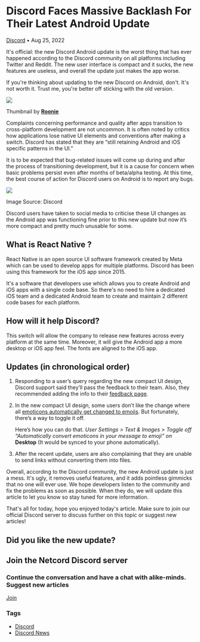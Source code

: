 Discord Faces Massive Backlash For Their Latest Android Update
==============================================================

[Discord](https://netcord.site/tag/discord/) • Aug 25, 2022

[](https://www.facebook.com/sharer/sharer.php?u=https://netcord.site/discord-android-update/)[](https://twitter.com/intent/tweet?text=Discord%20Faces%20Massive%20Backlash%20For%20Their%20Latest%20Android%20Update&url=https://netcord.site/discord-android-update/)

It's official: the new Discord Android update is the worst thing that has ever happened according to the Discord community on all platforms including Twitter and Reddit. The new user interface is compact and it sucks, the new features are useless, and overall the update just makes the app worse.

If you're thinking about updating to the new Discord on Android, don't. It's not worth it. Trust me, you're better off sticking with the old version.

![](https://netcord.site/content/images/2022/08/discord-android-backlash-1.jpg)

Thumbnail by **[Roonie](https://roonie.in/)**

Complaints concerning performance and quality after apps transition to cross-platform development are not uncommon. It is often noted by critics how applications lose native UI elements and conventions after making a switch. Discord has stated that they are “still retaining Android and iOS specific patterns in the UI.”

It is to be expected that bug-related issues will come up during and after the process of transitioning development, but it is a cause for concern when basic problems persist even after months of beta/alpha testing. At this time, the best course of action for Discord users on Android is to report any bugs.

![](https://netcord.site/content/images/2022/08/image-77.png)

Image Source: Discord

Discord users have taken to social media to criticise these UI changes as the Android app was functioning fine prior to this new update but now it’s more compact and pretty much unusable for some.

What is React Native ?
----------------------

React Native is an open source UI software framework created by Meta which can be used to develop apps for multiple platforms. Discord has been using this framework for the iOS app since 2015.

It's a software that developers use which allows you to create Android and iOS apps with a single code base. So there's no need to hire a dedicated iOS team and a dedicated Android team to create and maintain 2 different code bases for each platform.

How will it help Discord?
-------------------------

This switch will allow the company to release new features across every platform at the same time. Moreover, it will give the Android app a more desktop or iOS app feel. The fonts are aligned to the iOS app.

Updates (in chronological order)
--------------------------------

1.  Responding to a user’s query regarding the new compact UI design, Discord support said they’ll pass the feedback to their team. Also, they recommended adding the info to their [feedback page](https://support.discord.com/hc/en-us/community/topics).
2.  In the new compact UI design, some users don’t like the change where all [emoticons automatically get changed to emojis](https://twitter.com/SolaceInSpace/status/1561487455135604738). But fortunately, there’s a way to toggle it off.  
      
    Here’s how you can do that. _User Settings > Text & Images > Toggle off “Automatically convert emoticons in your message to emoji” on_ **Desktop** (It would be synced to your phone automatically).
3.  After the recent update, users are also complaining that they are unable to send links without converting them into files.

Overall, according to the Discord community, the new Android update is just a mess. It's ugly, it removes useful features, and it adds pointless gimmicks that no one will ever use. We hope developers listen to the community and fix the problems as soon as possible. When they do, we will update this article to let you know so stay tuned for more information.

That's all for today, hope you enjoyed today's article. Make sure to join our official Discord server to discuss further on this topic or suggest new articles!

Did you like the new update?
----------------------------

Join the Netcord Discord server
-------------------------------

### Continue the conversation and have a chat with alike-minds. Suggest new articles 

[Join](https://discord.gg/F7v3XCwssK)

### Tags

*   [Discord](/tag/discord/ "Discord")
*   [Discord News](/tag/discord-news/ "Discord News")
